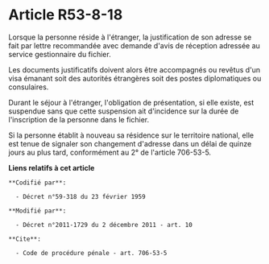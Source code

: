 # Article R53-8-18

Lorsque la personne réside à l'étranger, la justification de son adresse se fait par lettre recommandée avec demande d'avis
de réception adressée au service gestionnaire du fichier. 

Les documents justificatifs doivent alors être accompagnés ou revêtus d'un visa émanant soit des autorités étrangères soit
des postes diplomatiques ou consulaires. 

Durant le séjour à l'étranger, l'obligation de présentation, si elle existe, est suspendue sans que cette suspension ait
d'incidence sur la durée de l'inscription de la personne dans le fichier. 

Si la personne établit à nouveau sa résidence sur le territoire national, elle est tenue de signaler son changement d'adresse
dans un délai de quinze jours au plus tard, conformément au 2° de l'article 706-53-5.

**Liens relatifs à cet article**

	**Codifié par**:

	  - Décret n°59-318 du 23 février 1959

	**Modifié par**:

	  - Décret n°2011-1729 du 2 décembre 2011 - art. 10

	**Cite**:

	  - Code de procédure pénale - art. 706-53-5
